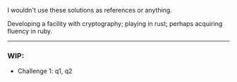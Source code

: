 I wouldn't use these solutions as references or anything.

Developing a facility with cryptography;
playing in rust;
perhaps acquiring fluency in ruby.

----


### WIP:
- Challenge 1: q1, q2

